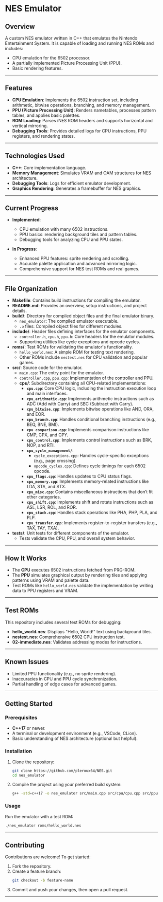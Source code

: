 # NES Emulator

## **Overview**
A custom NES emulator written in C++ that emulates the Nintendo Entertainment System. It is capable of loading and running NES ROMs and includes:
- CPU emulation for the 6502 processor.
- A partially implemented Picture Processing Unit (PPU).
- Basic rendering features.

---

## **Features**
- **CPU Emulation**: Implements the 6502 instruction set, including arithmetic, bitwise operations, branching, and memory management.
- **PPU (Picture Processing Unit)**: Renders nametables, processes pattern tables, and applies basic palettes.
- **ROM Loading**: Parses iNES ROM headers and supports horizontal and vertical mirroring.
- **Debugging Tools**: Provides detailed logs for CPU instructions, PPU registers, and rendering states.


---

## **Technologies Used**
- **C++**: Core implementation language.
- **Memory Management**: Simulates VRAM and OAM structures for NES architecture.
- **Debugging Tools**: Logs for efficient emulator development.
- **Graphics Rendering**: Generates a framebuffer for NES graphics.

---

## **Current Progress**
- **Implemented**:
  - CPU emulation with many 6502 instructions.
  - PPU basics: rendering background tiles and pattern tables.
  - Debugging tools for analyzing CPU and PPU states.

- **In Progress**:
  - Enhanced PPU features: sprite rendering and scrolling.
  - Accurate palette application and advanced mirroring logic.
  - Comprehensive support for NES test ROMs and real games.

---

## **File Organization**
- **Makefile**: Contains build instructions for compiling the emulator.
- **README.md**: Provides an overview, setup instructions, and project details.
- **build/**: Directory for compiled object files and the final emulator binary.
  - `nes_emulator`: The compiled emulator executable.
  - `.o` files: Compiled object files for different modules.
- **include/**: Header files defining interfaces for the emulator components.
  - `controller.h`, `cpu.h`, `ppu.h`: Core headers for the emulator modules.
  - Supporting utilities like cycle exceptions and opcode cycles.
- **roms/**: Test ROMs for validating the emulator's functionality.
  - `hello_world.nes`: A simple ROM for testing text rendering.
  - Other ROMs include `nestest.nes` for CPU validation and popular games.
- **src/**: Source code for the emulator.
  - `main.cpp`: The entry point for the emulator.
  - `controller.cpp`, `ppu.cpp`: Implementation of the controller and PPU.
  - **cpu/**: Subdirectory containing all CPU-related implementations:
    - **`cpu.cpp`**: Core CPU logic, including the instruction execution loop and main interfaces.
    - **`cpu_arithmetic.cpp`**: Implements arithmetic instructions such as ADC (Add with Carry) and SBC (Subtract with Carry).
    - **`cpu_bitwise.cpp`**: Implements bitwise operations like AND, ORA, and EOR.
    - **`cpu_branch.cpp`**: Handles conditional branching instructions (e.g., BEQ, BNE, BMI).
    - **`cpu_comparison.cpp`**: Implements comparison instructions like CMP, CPX, and CPY.
    - **`cpu_control.cpp`**: Implements control instructions such as BRK, NOP, and RTI.
    - **`cpu_cycle_management/`**:
      - `cycle_exceptions.cpp`: Handles cycle-specific exceptions (e.g., page crossing).
      - `opcode_cycles.cpp`: Defines cycle timings for each 6502 opcode.
    - **`cpu_flags.cpp`**: Handles updates to CPU status flags.
    - **`cpu_memory.cpp`**: Implements memory-related instructions like LDA, STA, and STX.
    - **`cpu_misc.cpp`**: Contains miscellaneous instructions that don’t fit other categories.
    - **`cpu_shift.cpp`**: Implements shift and rotate instructions such as ASL, LSR, ROL, and ROR.
    - **`cpu_stack.cpp`**: Handles stack operations like PHA, PHP, PLA, and PLP.
    - **`cpu_transfer.cpp`**: Implements register-to-register transfers (e.g., TAX, TAY, TXA).
- **tests/**: Unit tests for different components of the emulator.
  - Tests validate the CPU, PPU, and overall system behavior.

---

## **How It Works**
- The **CPU** executes 6502 instructions fetched from PRG-ROM.
- The **PPU** simulates graphical output by rendering tiles and applying patterns using VRAM and palette data.
- Test ROMs like `hello_world.nes` validate the implementation by writing data to PPU registers and VRAM.

---

## **Test ROMs**
This repository includes several test ROMs for debugging:
- **hello_world.nes**: Displays "Hello, World!" text using background tiles.
- **nestest.nes**: Comprehensive 6502 CPU instruction test.
- **02-immediate.nes**: Validates addressing modes for instructions.

---

## **Known Issues**
- Limited PPU functionality (e.g., no sprite rendering).
- Inaccuracies in CPU and PPU cycle synchronization.
- Partial handling of edge cases for advanced games.

---

## **Getting Started**

### **Prerequisites**
- **C++17** or newer.
- A terminal or development environment (e.g., VSCode, CLion).
- Basic understanding of NES architecture (optional but helpful).

### **Installation**
1. Clone the repository:
   ```bash
   git clone https://github.com/pleroux64/NES.git
   cd nes_emulator
   ```
2. Compile the project using your preferred build system:
   ```bash
   g++ -std=c++17 -o nes_emulator src/main.cpp src/cpu/cpu.cpp src/ppu.cpp
   ```

### **Usage**
Run the emulator with a test ROM:
   ```bash
   ./nes_emulator roms/hello_world.nes
   ```

---

## **Contributing**
Contributions are welcome! To get started:
1. Fork the repository.
2. Create a feature branch:
   ```bash
   git checkout -b feature-name
   ```
3. Commit and push your changes, then open a pull request.

---

